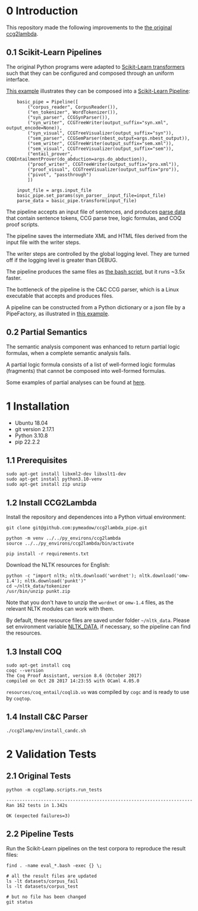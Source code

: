 # 0 Introduction

This repository made the following improvements to the [the original ccg2lambda](./ORIG_README.md).

## 0.1 Scikit-Learn Pipelines
The original Python programs were adapted
to [Scikit-Learn transformers](https://scikit-learn.org/stable/modules/generated/sklearn.base.TransformerMixin.html) such that 
they can be configured and composed through an uniform interface.

[This example](./tests/pipe_entail.py) illustrates they can be composed into a [Scikit-Learn Pipeline](https://scikit-learn.org/stable/modules/generated/sklearn.pipeline.Pipeline.html):

```
    basic_pipe = Pipeline([
        ("corpus_reader", CorpusReader()),
        ("en_tokenizer", WordTokenizer()),
        ("syn_parser", CCGSynParser()),
        ("syn_writer", CCGTreeWriter(output_suffix="syn.xml", output_encode=None)),
        ("syn_visual", CCGTreeVisualizer(output_suffix="syn")),
        ("sem_parser", CCGSemParser(nbest_output=args.nbest_output)),
        ("sem_writer", CCGTreeWriter(output_suffix="sem.xml")),
        ("sem_visual", CCGTreeVisualizer(output_suffix="sem")),
        ("entail_prover", COQEntailmentProver(do_abduction=args.do_abduction)),
        ("proof_writer", CCGTreeWriter(output_suffix="pro.xml")),
        ("proof_visual", CCGTreeVisualizer(output_suffix="pro")),
        ("pivot", "passthrough")
        ])

    input_file = args.input_file
    basic_pipe.set_params(syn_parser__input_file=input_file)
    parse_data = basic_pipe.transform(input_file)
```

The pipeline accepts an input file of sentences, and produces [parse data](ccg2lamp/pipelines/data_types.py) that contain sentence tokens, CCG parse tree, logic formulas, and COQ proof scripts.

The pipeline saves the intermediate XML and HTML files derived from the input file with the writer steps.

The writer steps are controlled by the global logging level. 
They are turned off if the logging level is greater than DEBUG.

The pipeline produces the same files as [the bash script](./tests/pipe_entail.bash), but 
it runs ~3.5x faster.

The bottleneck of the pipeline is the C&C CCG parser, which is a Linux executable that accepts and produces files.

A pipeline can be constructed from a Python dictionary or a json file by a PipeFactory, as illustrated in [this example](ccg2lamp/pipelines/pipe_factory.py).

## 0.2 Partial Semantics
The semantic analysis component was enhanced to return partial logic formulas, when a complete semantic analysis fails.

A partial logic formula consists of a list of well-formed logic formulas (fragments) that cannot be composed into well-formed formulas.

Some examples of partial analyses can be found at [here](datasets/corpus_fail/sem_fail.pro.html).

# 1 Installation

* Ubuntu 18.04
* git version 2.17.1 
* Python 3.10.8
* pip 22.2.2

## 1.1 Prerequisites

```
sudo apt-get install libxml2-dev libxslt1-dev
sudo apt-get install python3.10-venv
sudo apt-get install zip unzip
```

## 1.2 Install CCG2Lambda

Install the repository and dependences into a Python virtual environment:

```
git clone git@github.com:pymeadow/ccg2lambda_pipe.git

python -m venv ../../py_environs/ccg2lambda
source ../../py_environs/ccg2lambda/bin/activate

pip install -r requirements.txt
```

Download the NLTK resources for English:

```
python -c "import nltk; nltk.download('wordnet'); nltk.download('omw-1.4'); nltk.download('punkt')"
cd ~/nltk_data/tokenizer
/usr/bin/unzip punkt.zip
```

Note that you don't have to unzip the `wordnet` or `omw-1.4` files, as the relevant NLTK modules can work with them.

By default, these resource files are saved under folder `~/nltk_data`.
Please set environment variable [NLTK_DATA](https://www.nltk.org/data.html), if necessary, so the pipeline can find the resources. 

## 1.3 Install COQ

```
sudo apt-get install coq
coqc --version
The Coq Proof Assistant, version 8.6 (October 2017)
compiled on Oct 28 2017 14:23:55 with OCaml 4.05.0
```

`resources/coq_entail/coqlib.vo` was compiled by `cogc` and is ready to use by `coqtop`.


## 1.4 Install C&C Parser

```
./ccg2lamp/en/install_candc.sh
```

# 2 Validation Tests

## 2.1 Original Tests

```
python -m ccg2lamp.scripts.run_tests

----------------------------------------------------------------------
Ran 162 tests in 1.342s

OK (expected failures=3)

```

## 2.2 Pipeline Tests

Run the Scikit-Learn pipelines on the test corpora to reproduce the result files:

```
find . -name eval_*.bash -exec {} \;

# all the result files are updated
ls -lt datasets/corpus_fail
ls -lt datasets/corpus_test

# but no file has been changed
git status

```

